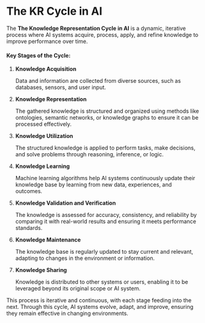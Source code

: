 # The KR Cycle in AI

The **The Knowledge Representation Cycle in AI** is a dynamic, iterative process where AI systems acquire, process, apply, and refine knowledge to improve performance over time.

#### Key Stages of the Cycle:

1.  **Knowledge Acquisition**

    Data and information are collected from diverse sources, such as databases, sensors, and user input.
2.  **Knowledge Representation**

    The gathered knowledge is structured and organized using methods like ontologies, semantic networks, or knowledge graphs to ensure it can be processed effectively.
3.  **Knowledge Utilization**

    The structured knowledge is applied to perform tasks, make decisions, and solve problems through reasoning, inference, or logic.
4.  **Knowledge Learning**

    Machine learning algorithms help AI systems continuously update their knowledge base by learning from new data, experiences, and outcomes.
5.  **Knowledge Validation and Verification**

    The knowledge is assessed for accuracy, consistency, and reliability by comparing it with real-world results and ensuring it meets performance standards.
6.  **Knowledge Maintenance**

    The knowledge base is regularly updated to stay current and relevant, adapting to changes in the environment or information.
7.  **Knowledge Sharing**

    Knowledge is distributed to other systems or users, enabling it to be leveraged beyond its original scope or AI system.

This process is iterative and continuous, with each stage feeding into the next. Through this cycle, AI systems evolve, adapt, and improve, ensuring they remain effective in changing environments.

